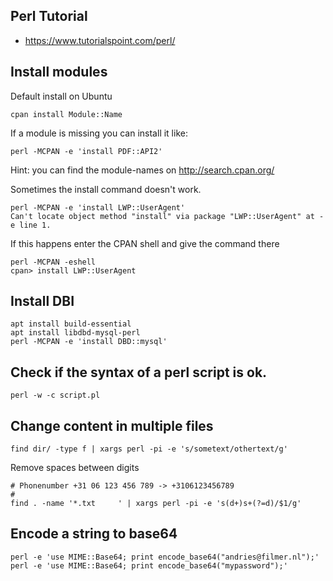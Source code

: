 ## Perl Tutorial

* <https://www.tutorialspoint.com/perl/>

## Install modules

Default install on Ubuntu

    cpan install Module::Name

If a module is missing you can install it like:

    perl -MCPAN -e 'install PDF::API2'

Hint: you can find the module-names on http://search.cpan.org/

Sometimes the install command doesn't work.

    perl -MCPAN -e 'install LWP::UserAgent'
    Can't locate object method "install" via package "LWP::UserAgent" at -e line 1.

If this happens enter the CPAN shell and give the command there

    perl -MCPAN -eshell
    cpan> install LWP::UserAgent

## Install DBI

    apt install build-essential
    apt install libdbd-mysql-perl
    perl -MCPAN -e 'install DBD::mysql'

## Check if the syntax of a perl script is ok.

    perl -w -c script.pl

## Change content in multiple files

    find dir/ -type f | xargs perl -pi -e 's/sometext/othertext/g'

Remove spaces between digits

    # Phonenumber +31 06 123 456 789 -> +3106123456789
    #
    find . -name '*.txt     ' | xargs perl -pi -e 's(d+)s+(?=d)/$1/g'

## Encode a string to base64

    perl -e 'use MIME::Base64; print encode_base64("andries@filmer.nl");'
    perl -e 'use MIME::Base64; print encode_base64("mypassword");'
